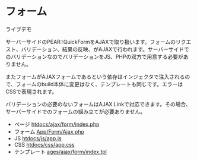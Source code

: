 # フォーム

ライブデモ

サーバーサイドのPEAR::QuickFormをAJAXで取り扱います。フォームのリクエスト、バリデーション、結果の反映、がAJAXで行われます。サーバーサイドでのバリデーションなのでバリデーションをJS、PHPの双方で用意する必要がありません。

またフォームがAJAXフォームであるという依存はインジェクタで注入されるので、フォームのbuild本体に変更はなく、テンプレートも同じです。エラーはCSSで表現されます。

バリデーションの必要のないフォームはAJAX Linkで対応できます。その場合、サーバーサイドでのフォームの組み立てが必要ありません。

 * ページ [htdocs/ajax/form/index.php](/htdocs/ajax/form/index.php)
 * フォーム [App/Form/Ajax.php](/App/Form/Ajax.php)
 * JS [htdocs/js/app.js](/htdocs/js/app.js)
 * CSS [htdocs/css/app.css](/htdocs/css/app.css)
 * テンプレート [ages/ajax/form/index.tpl](/ages/ajax/form/index.tpl)
